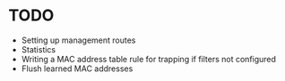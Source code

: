 # TODO

- Setting up management routes
- Statistics
- Writing a MAC address table rule for trapping if filters not configured
- Flush learned MAC addresses